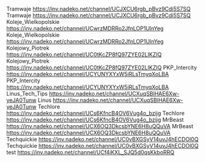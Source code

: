 Tramwaje    https://inv.nadeko.net/channel/UCJXCU6rgb_pBvz9Cdi5S7SQ
Tramwaje    https://inv.nadeko.net/channel/UCJXCU6rgb_pBvz9Cdi5S7SQ
Koleje_Wielkopolskie    https://inv.nadeko.net/channel/UCwrzMDRRo2JfnLOP1UlnYeg
Koleje_Wielkopolskie    https://inv.nadeko.net/channel/UCwrzMDRRo2JfnLOP1UlnYeg
Kolejowy_Piotrek    https://inv.nadeko.net/channel/UC0tKcZP8fQ97ZYE02LIKZIQ
Kolejowy_Piotrek    https://inv.nadeko.net/channel/UC0tKcZP8fQ97ZYE02LIKZIQ
PKP_Intercity    https://inv.nadeko.net/channel/UCYUNYXYxW5iRLsTmyqXoLBA
PKP_Intercity    https://inv.nadeko.net/channel/UCYUNYXYxW5iRLsTmyqXoLBA
Linus_Tech_Tips    https://inv.nadeko.net/channel/UCXuqSBlHAE6Xw-yeJA0Tunw
Linus    https://inv.nadeko.net/channel/UCXuqSBlHAE6Xw-yeJA0Tunw
Techlore    https://inv.nadeko.net/channel/UCs6KfncB4OV6Vug4o_bzijg
Techlore    https://inv.nadeko.net/channel/UCs6KfncB4OV6Vug4o_bzijg
MrBeast    https://inv.nadeko.net/channel/UCX6OQ3DkcsbYNE6H8uQQuVA
MrBeast    https://inv.nadeko.net/channel/UCX6OQ3DkcsbYNE6H8uQQuVA
Techquickie    https://inv.nadeko.net/channel/UC0vBXGSyV14uvJ4hECDOl0Q
Techquickie    https://inv.nadeko.net/channel/UC0vBXGSyV14uvJ4hECDOl0Q
test    https://inv.nadeko.net/channel/UCf4iKXL_SJQ5d0qsKkboRRQ
